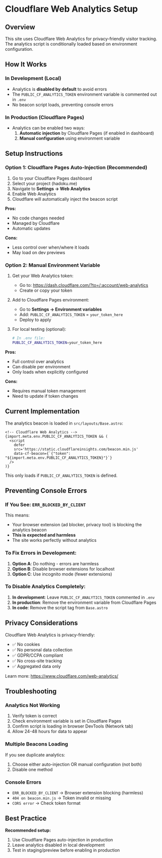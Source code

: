 # Cloudflare Web Analytics Setup

## Overview
This site uses Cloudflare Web Analytics for privacy-friendly visitor tracking. The analytics script is conditionally loaded based on environment configuration.

## How It Works

### In Development (Local)
- Analytics is **disabled by default** to avoid errors
- The `PUBLIC_CF_ANALYTICS_TOKEN` environment variable is commented out in `.env`
- No beacon script loads, preventing console errors

### In Production (Cloudflare Pages)
- Analytics can be enabled two ways:
  1. **Automatic injection** by Cloudflare Pages (if enabled in dashboard)
  2. **Manual configuration** using environment variable

## Setup Instructions

### Option 1: Cloudflare Pages Auto-Injection (Recommended)
1. Go to your Cloudflare Pages dashboard
2. Select your project (hadoku.me)
3. Navigate to **Settings → Web Analytics**
4. Enable Web Analytics
5. Cloudflare will automatically inject the beacon script

**Pros:**
- No code changes needed
- Managed by Cloudflare
- Automatic updates

**Cons:**
- Less control over when/where it loads
- May load on dev previews

### Option 2: Manual Environment Variable
1. Get your Web Analytics token:
   - Go to: https://dash.cloudflare.com/?to=/:account/web-analytics
   - Create or copy your token

2. Add to Cloudflare Pages environment:
   - Go to **Settings → Environment variables**
   - Add: `PUBLIC_CF_ANALYTICS_TOKEN` = `your_token_here`
   - Deploy to apply

3. For local testing (optional):
   ```bash
   # In .env file:
   PUBLIC_CF_ANALYTICS_TOKEN=your_token_here
   ```

**Pros:**
- Full control over analytics
- Can disable per environment
- Only loads when explicitly configured

**Cons:**
- Requires manual token management
- Need to update if token changes

## Current Implementation

The analytics beacon is loaded in `src/layouts/Base.astro`:

```astro
<!-- Cloudflare Web Analytics -->
{import.meta.env.PUBLIC_CF_ANALYTICS_TOKEN && (
  <script 
    defer 
    src='https://static.cloudflareinsights.com/beacon.min.js' 
    data-cf-beacon={`{"token": "${import.meta.env.PUBLIC_CF_ANALYTICS_TOKEN}"}`}
  />
)}
```

This only loads if `PUBLIC_CF_ANALYTICS_TOKEN` is defined.

## Preventing Console Errors

### If You See: `ERR_BLOCKED_BY_CLIENT`
This means:
- Your browser extension (ad blocker, privacy tool) is blocking the analytics beacon
- **This is expected and harmless**
- The site works perfectly without analytics

### To Fix Errors in Development:
1. **Option A**: Do nothing - errors are harmless
2. **Option B**: Disable browser extensions for localhost
3. **Option C**: Use incognito mode (fewer extensions)

### To Disable Analytics Completely:
1. **In development**: Leave `PUBLIC_CF_ANALYTICS_TOKEN` commented in `.env`
2. **In production**: Remove the environment variable from Cloudflare Pages
3. **In code**: Remove the script tag from `Base.astro`

## Privacy Considerations

Cloudflare Web Analytics is privacy-friendly:
- ✅ No cookies
- ✅ No personal data collection
- ✅ GDPR/CCPA compliant
- ✅ No cross-site tracking
- ✅ Aggregated data only

Learn more: https://www.cloudflare.com/web-analytics/

## Troubleshooting

### Analytics Not Working
1. Verify token is correct
2. Check environment variable is set in Cloudflare Pages
3. Confirm script is loading in browser DevTools (Network tab)
4. Allow 24-48 hours for data to appear

### Multiple Beacons Loading
If you see duplicate analytics:
1. Choose either auto-injection OR manual configuration (not both)
2. Disable one method

### Console Errors
- `ERR_BLOCKED_BY_CLIENT` → Browser extension blocking (harmless)
- `404 on beacon.min.js` → Token invalid or missing
- `CORS error` → Check token format

## Best Practice

**Recommended setup:**
1. Use Cloudflare Pages auto-injection in production
2. Leave analytics disabled in local development
3. Test in staging/preview before enabling in production
